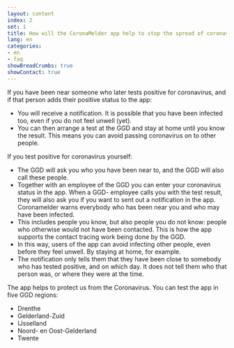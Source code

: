 ```yaml
---
layout: content
index: 2
set: 1
title: How will the CoronaMelder app help to stop the spread of coronavirus?
lang: en
categories:
- en
- faq
showBreadCrumbs: true
showContact: true
---
```


If you have been near someone who later tests positive for coronavirus, and if that person adds their positive status to the app:
- You will receive a notification. It is possible that you have been infected too, even if you do not feel unwell (yet).
- You can then arrange a test at the GGD and stay at home until you know the result. This means you can avoid passing coronavirus on to other people.  

If you test positive for coronavirus yourself:
- The GGD will ask you who you have been near to, and the GGD will also call these people.	
- Together with an employee of the GGD you can enter your coronavirus status in the app. When a GGD- employee calls you with the test result, they will also ask you if you want to sent out a notification in the app. Coronamelder warns everybody who has been near you and who may have been infected.
- This includes people you know, but also people you do not know: people who otherwise would not have been contacted. This is how the app supports the contact tracing work being done by the GGD.
- In this way, users of the app can avoid infecting other people, even before they feel unwell. By staying at home, for example.
- The notification only tells them that they have been close to somebody who has tested positive, and on which day. It does not tell them who that person was, or where they were at the time.


The app helps to protect us from the Coronavirus. You can test the app in five GGD regions:
- Drenthe
- Gelderland-Zuid
- IJsselland
- Noord- en Oost-Gelderland
- Twente 
